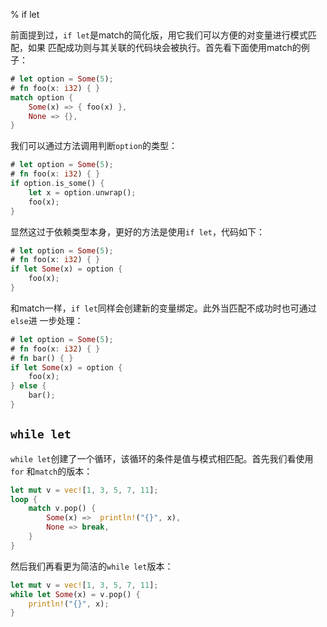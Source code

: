 % if let

前面提到过，`if let`是match的简化版，用它我们可以方便的对变量进行模式匹配，如果
匹配成功则与其关联的代码块会被执行。首先看下面使用match的例子：

```rust
# let option = Some(5);
# fn foo(x: i32) { }
match option {
    Some(x) => { foo(x) },
    None => {},
}
```

我们可以通过方法调用判断`option`的类型：

```rust
# let option = Some(5);
# fn foo(x: i32) { }
if option.is_some() {
    let x = option.unwrap();
    foo(x);
}
```

显然这过于依赖类型本身，更好的方法是使用`if let`，代码如下：

```rust
# let option = Some(5);
# fn foo(x: i32) { }
if let Some(x) = option {
    foo(x);
}
```

和match一样，`if let`同样会创建新的变量绑定。此外当匹配不成功时也可通过`else`进
一步处理：

```rust
# let option = Some(5);
# fn foo(x: i32) { }
# fn bar() { }
if let Some(x) = option {
    foo(x);
} else {
    bar();
}
```

## `while let`

`while let`创建了一个循环，该循环的条件是值与模式相匹配。首先我们看使用`for`
和`match`的版本：

```rust
let mut v = vec![1, 3, 5, 7, 11];
loop {
    match v.pop() {
        Some(x) =>  println!("{}", x),
        None => break,
    }
}
```

然后我们再看更为简洁的`while let`版本：

```rust
let mut v = vec![1, 3, 5, 7, 11];
while let Some(x) = v.pop() {
    println!("{}", x);
}
```

[patterns]: 模式.md

